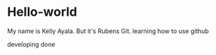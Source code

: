 # Hello-world
My name is Kelly Ayala.
But it's Rubens Git.
learning how to use github

developing
done
